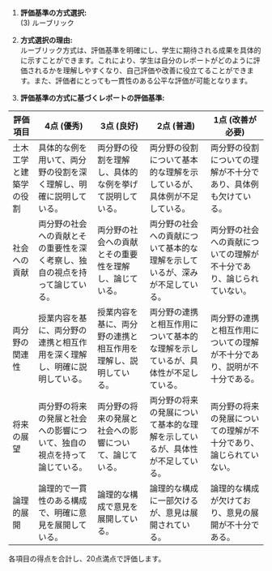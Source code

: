 1. **評価基準の方式選択:**  
(3) ルーブリック

2. **方式選択の理由:**  
ルーブリック方式は、評価基準を明確にし、学生に期待される成果を具体的に示すことができます。これにより、学生は自分のレポートがどのように評価されるかを理解しやすくなり、自己評価や改善に役立てることができます。また、評価者にとっても一貫性のある公平な評価が可能となります。

3. **評価基準の方式に基づくレポートの評価基準:**

| 評価項目           | 4点 (優秀)                                                                 | 3点 (良好)                                                                 | 2点 (普通)                                                                 | 1点 (改善が必要)                                                           |
|--------------------|-----------------------------------------------------------------------------|-----------------------------------------------------------------------------|-----------------------------------------------------------------------------|-----------------------------------------------------------------------------|
| 土木工学と建築学の役割 | 具体的な例を用いて、両分野の役割を深く理解し、明確に説明している。         | 両分野の役割を理解し、具体的な例を挙げて説明している。                     | 両分野の役割について基本的な理解を示しているが、具体例が不足している。     | 両分野の役割についての理解が不十分であり、具体例も欠けている。             |
| 社会への貢献       | 両分野の社会への貢献とその重要性を深く考察し、独自の視点を持って論じている。 | 両分野の社会への貢献とその重要性を理解し、論じている。                     | 両分野の社会への貢献について基本的な理解を示しているが、深みが不足している。 | 両分野の社会への貢献についての理解が不十分であり、論じられていない。     |
| 両分野の関連性     | 授業内容を基に、両分野の連携と相互作用を深く理解し、明確に説明している。     | 授業内容を基に、両分野の連携と相互作用を理解し、説明している。             | 両分野の連携と相互作用について基本的な理解を示しているが、具体性が不足している。 | 両分野の連携と相互作用についての理解が不十分であり、説明が不十分である。 |
| 将来の展望         | 両分野の将来の発展と社会への影響について、独自の視点を持って論じている。     | 両分野の将来の発展と社会への影響について、論じている。                     | 両分野の将来の発展について基本的な理解を示しているが、具体性が不足している。 | 両分野の将来の発展についての理解が不十分であり、論じられていない。       |
| 論理的展開         | 論理的で一貫性のある構成で、明確に意見を展開している。                       | 論理的な構成で意見を展開している。                                         | 論理的な構成に一部欠けるが、意見は展開されている。                         | 論理的な構成が欠けており、意見の展開が不十分である。                       |

各項目の得点を合計し、20点満点で評価します。